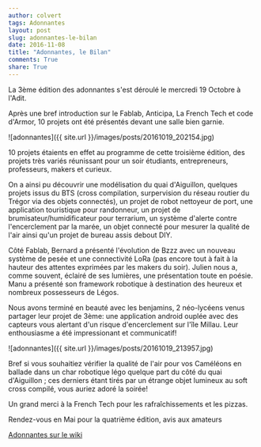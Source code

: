 ```yaml
---
author: colvert
tags: Adonnantes
layout: post
slug: adonnantes-le-bilan
date: 2016-11-08
title: "Adonnantes, le Bilan"
comments: True
share: True
---
```

La 3ème édition des adonnantes s'est déroulé le mercredi 19 Octobre à l'Adit.

Après une bref introduction sur le Fablab, Anticipa, La French Tech et
code d'Armor, 10 projets ont été présentés devant une salle bien garnie.

![adonnantes]({{ site.url }}/images/posts/20161019_202154.jpg)

10 projets étaients en effet au programme de cette troisième édition,
des projets très variés réunissant pour un soir étudiants, entrepreneurs,
professeurs, makers et curieux.

On a ainsi pu découvrir une modélisation du quai d'Aiguillon, quelques
projets issus du BTS (cross compilation, surpervision du réseau routier
du Trégor via des objets connectés), un projet de robot nettoyeur de
port, une application touristique pour randonneur, un projet de
brumisateur/humidificateur pour terrarium, un système d'alerte contre
l'encerclement par la marée, un objet connecté pour mesurer la qualité
de l'air ainsi qu'un projet de bureau assis debout DIY.

Côté Fablab, Bernard a présenté l'évolution de Bzzz avec un nouveau
système de pesée et une connectivité LoRa (pas encore tout à fait à la
hauteur des attentes exprimées par les makers du soir). Julien nous a,
comme souvent, éclairé de ses lumières, une présentation toute en poésie.
Manu a présenté son framework robotique à destination des heureux et
nombreux possesseurs de Légos.

Nous avons terminé en beauté avec les benjamins, 2 néo-lycéens venus
partager leur projet de 3ème: une application android ouplée avec des
capteurs vous alertant d'un risque d'encerclement sur l'île Millau. Leur
enthousiasme a été impressionant et communicatif!

![adonnantes]({{ site.url }}/images/posts/20161019_213957.jpg)

Bref si vous souhaitiez vérifier la qualité de l'air pour vos Caméléons
en ballade dans un char robotique légo quelque part du côté du quai
d'Aiguillon ; ces derniers étant tirés par un étrange objet lumineux au
soft cross compilé, vous auriez adoré la soirée!

Un grand merci à la French Tech pour les rafraîchissements et les pizzas.

Rendez-vous en Mai pour la quatrième édition, avis aux amateurs

[Adonnantes sur le wiki](http://wiki.fablab-lannion.org/index.php?title=Adonnantes_3)
